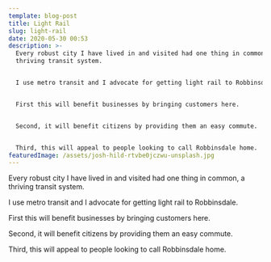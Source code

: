 ```yaml
---
template: blog-post
title: Light Rail
slug: light-rail
date: 2020-05-30 00:53
description: >-
  Every robust city I have lived in and visited had one thing in common, a
  thriving transit system.


  I use metro transit and I advocate for getting light rail to Robbinsdale.


  First this will benefit businesses by bringing customers here.


  Second, it will benefit citizens by providing them an easy commute.


  Third, this will appeal to people looking to call Robbinsdale home.
featuredImage: /assets/josh-hild-rtvbe0jczwu-unsplash.jpg
---
```

Every robust city I have lived in and visited had one thing in common, a thriving transit system.

I use metro transit and I advocate for getting light rail to Robbinsdale.

First this will benefit businesses by bringing customers here.

Second, it will benefit citizens by providing them an easy commute.

Third, this will appeal to people looking to call Robbinsdale home.